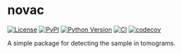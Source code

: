 # novac

[![License](https://img.shields.io/pypi/l/novac.svg?color=green)](https://github.com/cellcanvas/novac/raw/main/LICENSE)
[![PyPI](https://img.shields.io/pypi/v/novac.svg?color=green)](https://pypi.org/project/novac)
[![Python Version](https://img.shields.io/pypi/pyversions/novac.svg?color=green)](https://python.org)
[![CI](https://github.com/cellcanvas/novac/actions/workflows/ci.yml/badge.svg)](https://github.com/cellcanvas/novac/actions/workflows/ci.yml)
[![codecov](https://codecov.io/gh/cellcanvas/novac/branch/main/graph/badge.svg)](https://codecov.io/gh/cellcanvas/novac)

A simple package for detecting the sample in tomograms.
